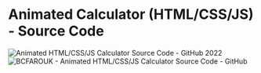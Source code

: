# Animated Calculator (HTML/CSS/JS) - Source Code


<picture>
  <img alt="Animated HTML/CSS/JS Calculator Source Code - GitHub 2022" src="https://i.imgur.com/T34J1SO.png">
</picture>

<picture>
  <img alt="BCFAROUK - Animated HTML/CSS/JS Calculator Source Code - GitHub" src="https://i.imgur.com/HuX3jhQ.png">
</picture>
